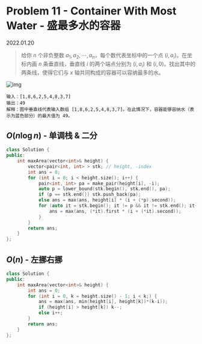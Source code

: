 # Problem 11 - Container With Most Water - 盛最多水的容器

2022.01.20

> 给你 $n$ 个非负整数 $a_1, a_2, \cdots, a_n$，每个数代表坐标中的一个点 $(i, a_i)$。在坐标内画 $n$ 条垂直线，垂直线 $i$ 的两个端点分别为 $(i, a_i)$ 和 $(i, 0)$。找出其中的两条线，使得它们与 $x$ 轴共同构成的容器可以容纳最多的水。
>

![img](https://gitee.com/ohg/typora_image/raw/master/imgs/2022/01/202201201120534.jpeg)

```
输入：[1,8,6,2,5,4,8,3,7]
输出：49 
解释：图中垂直线代表输入数组 [1,8,6,2,5,4,8,3,7]。在此情况下，容器能够容纳水（表示为蓝色部分）的最大值为 49。
```

## $O(n\log n)$ - 单调栈 & 二分

```cpp
class Solution {
public:
    int maxArea(vector<int>& height) {
        vector<pair<int, int> > stk; // height, -index
        int ans = 0;
        for (int i = 0; i < height.size(); i++) {
            pair<int, int> pa = make_pair(height[i], -i);
            auto p = lower_bound(stk.begin(), stk.end(), pa);
            if (p == stk.end()) stk.push_back(pa);
            else ans = max(ans, height[i] * (i + (*p).second));
            for (auto it = stk.begin(); it != p && it != stk.end(); it++) {
                ans = max(ans, (*it).first * (i + (*it).second));
            }
        }
        return ans; 
    }
};
```

## $O(n)$ - 左挪右挪

```cpp
class Solution {
public:
    int maxArea(vector<int>& height) {
        int ans = 0;
        for (int i = 0, k = height.size() - 1; i < k;) {
            ans = max(ans, min(height[i], height[k])*(k-i));
            if (height[i] > height[k]) k--;
            else i++;
        }
        return ans;   
    }
};
```

